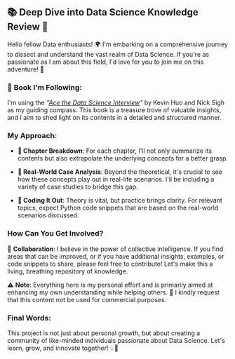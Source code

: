 ## 📚 **Deep Dive into Data Science Knowledge Review** 🧠

Hello fellow Data enthusiasts! 🌍 I'm embarking on a comprehensive journey to dissect and understand the vast realm of Data Science. If you're as passionate as I am about this field, I'd love for you to join me on this adventure! 🚀

### 📘 **Book I'm Following**:
I'm using the *"[Ace the Data Science Interview](https://www.amazon.ca/Ace-Data-Science-Interview-Questions/dp/0578973839)"* by Kevin Huo and Nick Sigh as my guiding compass. This book is a treasure trove of valuable insights, and I aim to shed light on its contents in a detailed and structured manner.

### **My Approach**:
- **📖 Chapter Breakdown**: For each chapter, I'll not only summarize its contents but also extrapolate the underlying concepts for a better grasp.
  
- **🧩 Real-World Case Analysis**: Beyond the theoretical, it's crucial to see how these concepts play out in real-life scenarios. I'll be including a variety of case studies to bridge this gap.

- **🐍 Coding It Out**: Theory is vital, but practice brings clarity. For relevant topics, expect Python code snippets that are based on the real-world scenarios discussed.

### **How Can You Get Involved?**
🤝 **Collaboration**: I believe in the power of collective intelligence. If you find areas that can be improved, or if you have additional insights, examples, or code snippets to share, please feel free to contribute! Let's make this a living, breathing repository of knowledge.

⚠️ **Note**: Everything here is my personal effort and is primarily aimed at enhancing my own understanding while helping others. 
🚫 I kindly request that this content not be used for commercial purposes. 

### **Final Words**:
This project is not just about personal growth, but about creating a community of like-minded individuals passionate about Data Science. Let's learn, grow, and innovate together! 💡🌱
